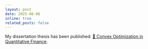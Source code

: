 ```yaml
---
layout: post
date: 2025-06-06 
inline: true
related_posts: false
---
```

My dissertation thesis has been published:
[📄 Convex Optimization in Quantitative Finance](/assets/pdf/thesis_final-augmented.pdf).


